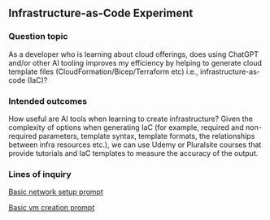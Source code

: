 ## Infrastructure-as-Code Experiment

### Question topic
As a developer who is learning about cloud offerings, does using ChatGPT and/or other AI tooling improves my efficiency by helping to generate cloud template files (CloudFormation/Bicep/Terraform etc) i.e., infrastructure-as-code (IaC)?

### Intended outcomes
How useful are AI tools when learning to create infrastructure? Given the complexity of options when generating IaC (for example, required and non-required parameters, template syntax, template formats, the relationships between infra resources etc.), we can use Udemy or Pluralsite courses that provide tutorials and IaC templates to measure the accuracy of the output. 


### Lines of inquiry
[Basic network setup prompt](azure-networks/basic-network.md)

[Basic vm creation prompt](azure-vms/basic-vm.md)